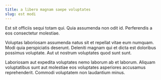 ```yaml
---
title: a libero magnam saepe voluptates
slug: est modi
---
```


Est sit officiis sequi totam qui. Quia assumenda non odit id. Perferendis a eos consectetur molestiae.

Voluptas laboriosam assumenda natus sit et repellat vitae eum numquam. Modi quia perspiciatis deserunt. Deleniti magnam qui et dicta est doloribus possimus voluptate. Aut ut nostrum voluptates quod sunt sunt.

Laboriosam aut expedita voluptates nemo laborum ab et laborum. Aliquam voluptatibus sunt aut molestiae eos voluptates asperiores accusamus reprehenderit. Commodi voluptatem non laudantium minus.
